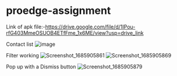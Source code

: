 # proedge-assignment

Link of apk file:-https://drive.google.com/file/d/1IPou-rfG403MmeOSUOB4ETfFme_1x6ME/view?usp=drive_link

Contact list
![image](https://github.com/lpuakavishal/proedge-assignment/assets/117423161/2b8b6d93-e81a-4e79-8bde-524706d29879)

Filter working
![Screenshot_1685905861](https://github.com/lpuakavishal/proedge-assignment/assets/117423161/b65d7bb4-aca8-4f4d-9f11-3060e1cb9bef)
![Screenshot_1685905869](https://github.com/lpuakavishal/proedge-assignment/assets/117423161/209964c8-91c0-433e-b98b-44e495a6e8e4)



Pop up with a Dismiss button
![Screenshot_1685905879](https://github.com/lpuakavishal/proedge-assignment/assets/117423161/a62ed537-7cd1-4204-a43c-5e1c5debd26c)
